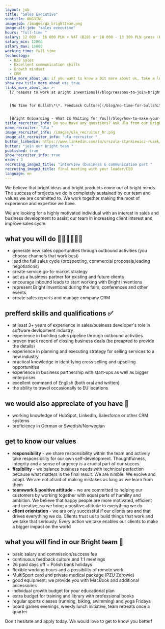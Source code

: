```yaml
---
layout: job
title: "Sales Executive"
subtitle: ONGOING
imagejob: /images/qa_brightteam.png
image-alt-job: "sales executive"
hours: "full-time "
salary: 12 000 - 16 000 PLN + VAT (B2B) or 10 000 - 13 300 PLN gross (UoP)
salary_min: 12000
salary_max: 16000
working time: full time
technology:
  - B2B sales
  - Excellent communication skills
  - Growth mindset
  - CRM
title_more_about_us: if you want to know a bit more about us, take a look below 🙋🏻‍♀️🙋🏻‍♂️
show_new_title_more_about_us: true
links_more_about_us: >-
  [7 reasons to work at Bright Inventions](/blog/reasons-to-join-bright)


  [No Time for Bullsh\*\*. Feedback Culture](/blog/no-time-for-bullshit-feedback-culture/)


  [Bright Onboarding - What Is Waiting for You](/blog/how-to-make-your-onboarding-bright)
title_recruiter_info: Do you have any questions? Ask Ula from our Bright team!
name_recruiter: "Ula "
image_recruiter_info: /images/ula_recruiter_hr.png
image_alt_recruiter_info: "ula recruiter "
button_linkedin: https://www.linkedin.com/in/urszula-stankiewicz-rusek/
button: "join our bright team "
published: true
show_recruiter_info: true
order: 3
recruting_image2_title: "interview (business & communication part "
recruting_image3_title: final meeting with your leader/CEO
language: en
---
```

We believe that bright ideas and bright products come out of bright minds. The success of projects we do is completely sustained by our team and values we are committed to. We work together making the most of experience and expertise we have.

We are looking for a highly motivated individual with an interest in sales and business development to assist our team in increasing client interest and improve sales cycle.

## what you will do 👩🏻‍💻🧑🏻‍💻

* generate new sales opportunities through outbound activities (you choose channels that work best) 
* lead the full sales cycle (prospecting, commercial proposals,leading negotiations) 
* create service go-to-market strategy 
* act as a business partner for existing and future clients 
* encourage inbound leads to start working with Bright Inventions
* represent Bright Inventions during the fairs, conferences and other events
* create sales reports and manage company CRM

## prefferd skills and qualifications ✅

* at least 3+ years of experience in sales/business developer's role in software devlopment industry 
* experience in building sales pipeline through outbound activities 
* proven track record of closing business deals (be preapred to provide the details)
* experience in planning and executing strategy for selling services to a new industry
* practical knowledge in identifying cross selling and upselling opportunities
* experience in business partnership with start-ups as well as bigger enterprises
* excellent command of English (both oral and written)
* the ability to travel occasionally to EU locations

## we would also appreciate of you have  🙌

* working knowledge of HubSpot, LinkedIn, Salesforce or other CRM systems
* proficiency in German or Swedish/Norwegian 

## get to know our values

* **responsibility** - we share responsibility within the team and actively take responsibility for our own self-development. Thoughtfulness, integrity and a sense of urgency is a crucial part of our succes
* **flexibility** - we balance business needs with technical perfection because what matters is the final result. We are nimble. We evolve and adapt. We are not afraid of making mistakes as long as we learn from them
* **teamwork & positive attitude** - we are committed to helping our customers by working together with equal parts of humility and ambition. We believe that happy people are more motivated, efficient and creative, so we bring a positive attitude to everything we do
* **client orientation** - we are only successful if our clients are and that drives everything we do. Clients trust us to build things that work and we take that seriously. Every action we take enables our clients to make a bigger impact on the world

## what you will find in our Bright team 🧡

* basic salary and commission/success fee 
* continuous feedback culture and 1:1 meetings 
* 26 paid days off + Polish bank holidays
* flexible working hours and a possibility of remote work 
* MultiSport card and private medical package (PZU Zdrowie)
* good equipment: we provide you with MacBook and additional accessories
* individual growth budget for your educational plan
* extra budget for training and library with professional books
* regular sports classes (running, biking, swimming) and yoga Fridays
* board games evenings, weekly lunch initiative, team retreats once a quarter

Don't hesitate and apply today. We would love to get to know you better!

